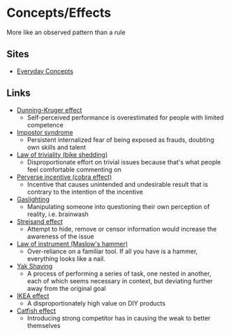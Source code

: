 # Concepts/Effects

More like an observed pattern than a rule

## Sites

- [Everyday Concepts](https://everydayconcepts.io/)

## Links

- [Dunning-Kruger effect](https://en.wikipedia.org/wiki/Dunning%E2%80%93Kruger_effect)
  - Self-perceived performance is overestimated for people with limited
    competence
- [Impostor syndrome](https://en.wikipedia.org/wiki/Impostor_syndrome)
  - Persistent internalized fear of being exposed as frauds, doubting own skills
    and talent
- [Law of triviality (bike shedding)](https://en.wikipedia.org/wiki/Law_of_triviality)
  - Disproportionate effort on trivial issues because that's what people feel
    comfortable commenting on
- [Perverse incentive (cobra effect)](https://en.wikipedia.org/wiki/Perverse_incentive)
  - Incentive that causes unintended and undesirable result that is contrary to
    the intention of the incentive
- [Gaslighting](https://en.wikipedia.org/wiki/Gaslighting)
  - Manipulating someone into questioning their own perception of reality, i.e.
    brainwash
- [Streisand effect](https://en.wikipedia.org/wiki/Streisand_effect)
  - Attempt to hide, remove or censor information would increase the awareness
    of the issue
- [Law of instrument (Maslow's hammer)](https://en.wikipedia.org/wiki/Law_of_the_instrument)
  - Over-reliance on a familiar tool. If all you have is a hammer, everything
    looks like a nail.
- [Yak Shaving](https://everydayconcepts.io/yak-shaving/)
  - A process of performing a series of task, one nested in another, each of
    which seems necessary in context, but deviating further away from the
    original goal
- [IKEA effect](https://en.wikipedia.org/wiki/IKEA_effect)
  - A disproportionately high value on DIY products
- [Catfish effect](https://en.wikipedia.org/wiki/Catfish_effect)
  - Introducing strong competitor has in causing the weak to better themselves
